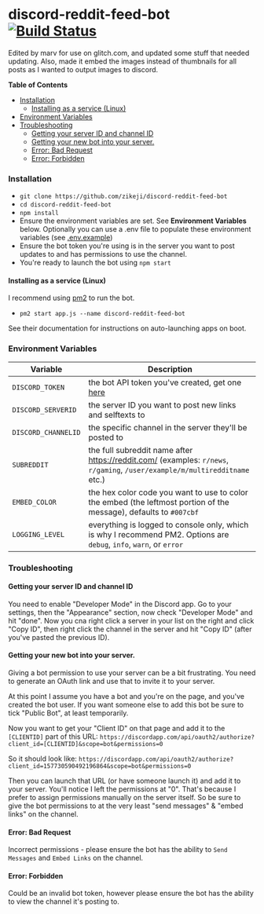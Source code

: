# discord-reddit-feed-bot [![Build Status](https://travis-ci.org/zikeji/discord-reddit-feed-bot.svg?branch=master)](https://travis-ci.org/zikeji/discord-reddit-feed-bot)

Edited by marv for use on glitch.com, and updated some stuff that needed updating. Also, made it embed the images instead of thumbnails for all posts as I wanted to output images to discord.

**Table of Contents**

- [Installation](#installation)
    - [Installing as a service (Linux)](#installing-as-a-service-linux)
- [Environment Variables](#environment-variables)
- [Troubleshooting](#troubleshooting)
    - [Getting your server ID and channel ID](#getting-your-server-id-and-channel-id)
    - [Getting your new bot into your server.](#getting-your-new-bot-into-your-server)
    - [Error: Bad Request](#error-bad-request)
    - [Error: Forbidden](#error-forbidden)

### Installation

 - `git clone https://github.com/zikeji/discord-reddit-feed-bot`
 - `cd discord-reddit-feed-bot`
 - `npm install`
 - Ensure the environment variables are set. See **Environment Variables** below. Optionally you can use a .env file to populate these environment variables (see [.env.example](https://github.com/zikeji/discord-reddit-feed-bot/blob/master/.env.example))
 - Ensure the bot token you're using is in the server you want to post updates to and has permissions to use the channel.
 - You're ready to launch the bot using `npm start`

#### Installing as a service (Linux)

I recommend using [pm2](https://github.com/Unitech/pm2) to run the bot.
 - `pm2 start app.js --name discord-reddit-feed-bot`

See their documentation for instructions on auto-launching apps on boot.

### Environment Variables

| Variable | Description |
| -------- | ----------- |
| `DISCORD_TOKEN` | the bot API token you've created, get one [here](https://discordapp.com/developers/applications/me) |
| `DISCORD_SERVERID` | the server ID you want to post new links and selftexts to |
| `DISCORD_CHANNELID` | the specific channel in the server they'll be posted to |
| `SUBREDDIT` | the full subreddit name after https://reddit.com/ (examples: `r/news`, `r/gaming`, `/user/example/m/multiredditname` etc.) |
| `EMBED_COLOR` | the hex color code you want to use to color the embed (the leftmost portion of the message), defaults to `#007cbf` |
| `LOGGING_LEVEL` | everything is logged to console only, which is why I recommend PM2. Options are `debug`, `info`, `warn`, or `error` |

### Troubleshooting

#### Getting your server ID and channel ID

You need to enable "Developer Mode" in the Discord app. Go to your settings, then the "Appearance" section, now check "Developer Mode" and hit "done". Now you cna right click a server in your list on the right and click "Copy ID", then right click the channel in the server and hit "Copy ID" (after you've pasted the previous ID).

#### Getting your new bot into your server.

Giving a bot permission to use your server can be a bit frustrating. You need to generate an OAuth link and use that to invite it to your server.

At this point I assume you have a bot and you're on the page, and you've created the bot user. If you want someone else to add this bot be sure to tick "Public Bot", at least temporarily.

Now you want to get your "Client ID" on that page and add it to the `[CLIENTID]` part of this URL:
`https://discordapp.com/api/oauth2/authorize?client_id=[CLIENTID]&scope=bot&permissions=0`

So it should look like:
`https://discordapp.com/api/oauth2/authorize?client_id=157730590492196864&scope=bot&permissions=0`

Then you can launch that URL (or have someone launch it) and add it to your server. You'll notice I left the permissions at "0". That's because I prefer to assign permissions manually on the server itself. So be sure to give the bot permissions to at the very least "send messages" & "embed links" on the channel.

#### Error: Bad Request

Incorrect permissions - please ensure the bot has the ability to `Send Messages` and `Embed Links` on the channel.

#### Error: Forbidden

Could be an invalid bot token, however please ensure the bot has the ability to view the channel it's posting to.
